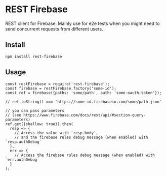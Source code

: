 # REST Firebase

REST client for Firebase. Mainly use for e2e tests when you might need to send
concurrent requests from different users.

## Install

```
npm install rest-firebase
```

## Usage

```
const restFirebase = require('rest-firebase');
const firebase = restFirebase.factory('some-id');
const ref = firebase({paths: 'some/path', auth: 'some-oauth-token'});

// ref.toString() === 'https://some-id.firebaseio.com/some/path.json'

// you can pass parameters
// (see https://www.firebase.com/docs/rest/api/#section-query-parameters)
ref.get({shallow: true}).then(
  resp => {
    // Access the value with `resp.body`,
    // and the firebase rules debug message (when enabled) with `resp.authDebug`
  },
  err => {
    // Access the firebase rules debug message (when enabled) with `err.authDebug`
  }
);
```
